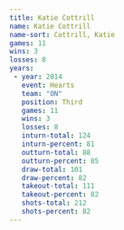 ```yaml
---
title: Katie Cottrill
name: Katie Cottrill
name-sort: Cottrill, Katie
games: 11
wins: 3
losses: 8
years:
 - year: 2014
   event: Hearts
   team: "ON"
   position: Third
   games: 11
   wins: 3
   losses: 8
   inturn-total: 124
   inturn-percent: 81
   outturn-total: 88
   outturn-percent: 85
   draw-total: 101
   draw-percent: 82
   takeout-total: 111
   takeout-percent: 82
   shots-total: 212
   shots-percent: 82
---
```

